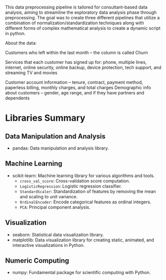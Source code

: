 This data preprocessing pipeline is tailored for consultant-based data analysis, aiming to streamline the exploratory data analysis phase through preprocessing. The goal was to create three different pipelines that utilize a combination of normalization/standardization techniques along with different forms of complex mathematical analysis to create a dynamic script in python.

About the data:

Customers who left within the last month – the column is called Churn

Services that each customer has signed up for:
phone, multiple lines, internet, online security, online backup, device protection, tech support, and streaming TV and movies

Customer account information – tenure, contract, payment method, paperless billing, monthly charges, and total charges
Demographic info about customers – gender, age range, and if they have partners and dependents

# Libraries Summary

## Data Manipulation and Analysis
- pandas: Data manipulation and analysis library.

## Machine Learning
- scikit-learn: Machine learning library for various algorithms and tools.
  - `cross_val_score`: Cross-validation score computation.
  - `LogisticRegression`: Logistic regression classifier.
  - `StandardScaler`: Standardization of features by removing the mean and scaling to unit variance.
  - `OrdinalEncoder`: Encode categorical features as ordinal integers.
  - `PCA`: Principal component analysis.

## Visualization
- seaborn: Statistical data visualization library.
- matplotlib: Data visualization library for creating static, animated, and interactive visualizations in Python.

## Numeric Computing
- numpy: Fundamental package for scientific computing with Python.
